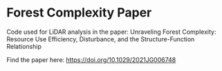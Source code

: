 # Forest Complexity Paper
Code used for LiDAR analysis in the paper: Unraveling Forest Complexity: Resource Use Efficiency, Disturbance, and the Structure-Function Relationship

Find the paper here: https://doi.org/10.1029/2021JG006748
